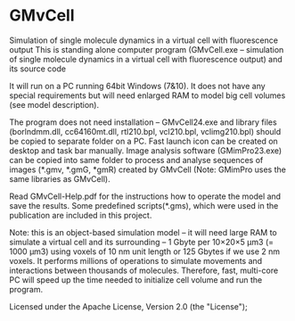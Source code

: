 # GMvCell
Simulation of single molecule dynamics in a virtual cell with fluorescence output
This is standing alone computer program (GMvCell.exe – simulation of single molecule dynamics in a virtual cell with fluorescence output) and its source code 

It will run on a PC running 64bit Windows (7&10). It does not have any special requirements but will need enlarged RAM to model big cell volumes (see model description).

The program does not need installation – GMvCell24.exe and library files (borlndmm.dll, cc64160mt.dll, rtl210.bpl, vcl210.bpl, vclimg210.bpl) should be copied to separate folder on a PC. Fast launch icon can be created on desktop and task bar manually. Image analysis software (GMimPro23.exe) can be copied into same folder to process and analyse sequences of images (*.gmv, *.gmG, *gmR) created by GMvCell (Note: GMimPro uses the same libraries as GMvCell). 

Read GMvCell-Help.pdf for the instructions how to operate the model and save the results. Some predefined scripts(*.gms), which were used in the publication are included in this project. 

Note: this is an object-based simulation model – it will need large RAM to simulate a virtual cell and its surrounding – 1 Gbyte per 10×20×5 µm3 (= 1000 µm3) using voxels of 10 nm unit length or 125 Gbytes if we use 2 nm voxels. It performs millions of operations to simulate movements and interactions between thousands of molecules. Therefore, fast, multi-core PC will speed up the time needed to initialize cell volume and run the program.  

Licensed under the Apache License, Version 2.0 (the "License");

